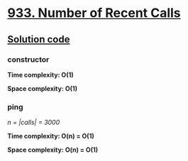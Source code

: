 # [933. Number of Recent Calls](https://leetcode.com/problems/number-of-recent-calls/)

## [Solution code](https://github.com/alexengrig/leetcode/blob/main/src/main/java/dev/alexengrig/leetcode/design/_933_number_of_recent_calls/QueueRecentCounter.java)

### constructor

**Time complexity: O(1)**

**Space complexity: O(1)**

### ping

_n = |calls| = 3000_

**Time complexity: O(n) = O(1)**

**Space complexity: O(n) = O(1)**
